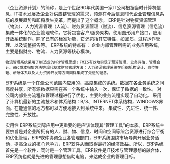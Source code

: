    （企业资源计划）的简称，是上个世纪90年代美国一家IT公司根据当时计算机信息、IT技术发展及企业对供应链管理的需求，预测在今后信息时代企业管理信息系统的发展趋势和即将发生变革，而提出了这个概念。 ERP是针对物资资源管理（物流）、人力资源管理（人流）、财务资源管理（财流）、信息资源管理（信息流）集成一体化的企业管理软件。它将包含客户/服务架构，使用图形用户接口，应用开放系统制作。除了已有的标准功能，它还包括其它特性，如品质、过程运作管理、以及调整报告等。
ERP系统的特点有：
企业内部管理所需的业务应用系统，主要是指财务、物流、人力资源等核心模块。

    物流管理系统采用了制造业的MRP管理思想；FMIS有效地实现了预算管理、业务评估、管理会计、ABC成本归集方法等现代基本财务管理方法；人力资源管理系统在组织机构设计、岗位管理、薪酬体系以及人力资源开发等方面同样集成了先进的理念。
ERP系统是一个在全公司范围内应用的、高度集成的系统。数据在各业务系统之间高度共享，所有源数据只需在某一个系统中输入一次，保证了数据的一致性。
对公司内部业务流程和管理过程进行了优化，主要的业务流程实现了自动化。
采用了计算机最新的主流技术和体系结构：B/S、INTERNET体系结构，WINDOWS界面。在能通信的地方都可以方便地接入到系统中来。
集成性、先进性、统一性、完整性、开放性。

实用性
ERP系统实际应用中更重要的是应该体现其“管理工具”的本质。ERP系统主要宗旨是对企业所拥有的人、财、物、信息、时间和空间等综合资源进行综合平衡和优化管理，ERP软件协调企业各管理部门，ERP系统围绕市场导向开展业务活动，提高企业的核心竞争力，ERP软件从而取得最好的经济效益。所以，ERP系统首先是一个软件，同时是一个管理工具。ERP软件是IT技术与管理思想的融合体，ERP系统也就是先进的管理思想借助电脑，来达成企业的管理目标。
